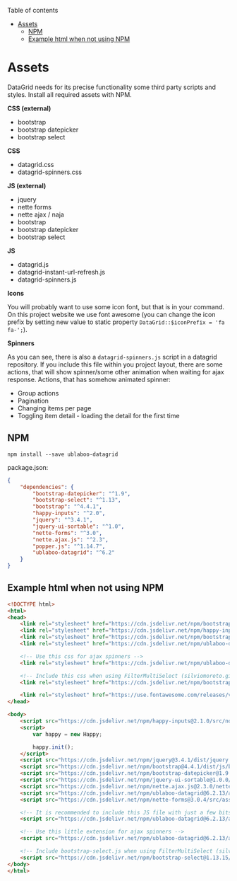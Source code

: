 Table of contents

- [Assets](#assets)
	- [NPM](#npm)
	- [Example html when not using NPM](#example-html-when-not-using-npm)

# Assets

DataGrid needs for its precise functionality some third party scripts and styles. Install all required assets with NPM.

**CSS (external)**

- bootstrap
- bootstrap datepicker
- bootstrap select

**CSS**

- datagrid.css
- datagrid-spinners.css

**JS (external)**

- jquery
- nette forms
- nette ajax / naja
- bootstrap
- bootstrap datepicker
- bootstrap select

**JS**

- datagrid.js
- datagrid-instant-url-refresh.js
- datagrid-spinners.js

**Icons**

You will probably want to use some icon font, but that is in your command.
On this project website we use font awesome (you can change the icon prefix by setting new value to static property `DataGrid::$iconPrefix = 'fa fa-';`).

**Spinners**

As you can see, there is also a `datagrid-spinners.js` script in a datagrid repository. If you include this file within you project layout, there are some actions, that will show spinner/some other animation when waiting for ajax response. Actions, that has somehow animated spinner:

- Group actions
- Pagination
- Changing items per page
- Toggling item detail - loading the detail for the first time

## NPM

```
npm install --save ublaboo-datagrid
```

package.json:

```json
{
    "dependencies": {
        "bootstrap-datepicker": "^1.9",
        "bootstrap-select": "^1.13",
        "bootstrap": "^4.4.1",
        "happy-inputs": "^2.0",
        "jquery": "^3.4.1",
        "jquery-ui-sortable": "^1.0",
        "nette-forms": "^3.0",
        "nette.ajax.js": "^2.3",
        "popper.js": "^1.14.7",
        "ublaboo-datagrid": "^6.2"
    }
}
```

## Example html when not using NPM

```html
<!DOCTYPE html>
<html>
<head>
    <link rel="stylesheet" href="https://cdn.jsdelivr.net/npm/bootstrap@4.4.1/dist/css/bootstrap.css">
    <link rel="stylesheet" href="https://cdn.jsdelivr.net/npm/happy-inputs@2.0.4/src/happy.css">
    <link rel="stylesheet" href="https://cdn.jsdelivr.net/npm/bootstrap-datepicker@1.9.0/dist/css/bootstrap-datepicker.css">
    <link rel="stylesheet" href="https://cdn.jsdelivr.net/npm/ublaboo-datagrid@6.2.13/assets/datagrid.css">

    <!-- Use this css for ajax spinners -->
    <link rel="stylesheet" href="https://cdn.jsdelivr.net/npm/ublaboo-datagrid@6.2.13/assets/datagrid-spinners.css">

    <!-- Include this css when using FilterMultiSelect (silviomoreto.github.io/bootstrap-select) -->
    <link rel="stylesheet" href="https://cdn.jsdelivr.net/npm/bootstrap-select@1.13.15/dist/css/bootstrap-select.css">

    <link rel="stylesheet" href="https://use.fontawesome.com/releases/v5.8.2/css/all.css" integrity="sha384-oS3vJWv+0UjzBfQzYUhtDYW+Pj2yciDJxpsK1OYPAYjqT085Qq/1cq5FLXAZQ7Ay" crossorigin="anonymous">
</head>

<body>
    <script src="https://cdn.jsdelivr.net/npm/happy-inputs@2.1.0/src/nomodule-es5-fallback.js"></script>
    <script>
        var happy = new Happy;

        happy.init();
    </script>
    <script src="https://cdn.jsdelivr.net/npm/jquery@3.4.1/dist/jquery.js"></script>
    <script src="https://cdn.jsdelivr.net/npm/bootstrap@4.4.1/dist/js/bootstrap.js"></script>
    <script src="https://cdn.jsdelivr.net/npm/bootstrap-datepicker@1.9.0/dist/js/bootstrap-datepicker.js"></script>
    <script src="https://cdn.jsdelivr.net/npm/jquery-ui-sortable@1.0.0/jquery-ui.min.js"></script>
    <script src="https://cdn.jsdelivr.net/npm/nette.ajax.js@2.3.0/nette.ajax.js"></script>
    <script src="https://cdn.jsdelivr.net/npm/ublaboo-datagrid@6.2.13/assets/datagrid.js"></script>
    <script src="https://cdn.jsdelivr.net/npm/nette-forms@3.0.4/src/assets/netteForms.min.js"></script>

    <!-- It is recommended to include this JS file with just a few bits. It refreshes URL on non ajax request -->
    <script src="https://cdn.jsdelivr.net/npm/ublaboo-datagrid@6.2.13/assets/datagrid-instant-url-refresh.js"></script>

    <!-- Use this little extension for ajax spinners -->
    <script src="https://cdn.jsdelivr.net/npm/ublaboo-datagrid@6.2.13/assets/datagrid-spinners.js"></script>

    <!-- Include bootstrap-select.js when using FilterMultiSelect (silviomoreto.github.io/bootstrap-select) -->
    <script src="https://cdn.jsdelivr.net/npm/bootstrap-select@1.13.15/dist/js/bootstrap-select.js"></script>
</body>
</html>
```
